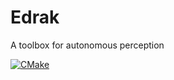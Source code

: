 # Edrak
A toolbox for autonomous perception 

[![CMake](https://github.com/HemaZ/Edrak/actions/workflows/cmake.yml/badge.svg?branch=dev)](https://github.com/HemaZ/Edrak/actions/workflows/cmake.yml)

